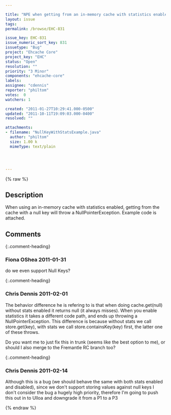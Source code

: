 ```yaml
---

title: "NPE when getting from an in-memory cache with statistics enabled"
layout: issue
tags: 
permalink: /browse/EHC-831

issue_key: EHC-831
issue_numeric_sort_key: 831
issuetype: "Bug"
project: "Ehcache Core"
project_key: "EHC"
status: "Open"
resolution: ""
priority: "3 Minor"
components: "ehcache-core"
labels: 
assignee: "cdennis"
reporter: "philtom"
votes:  0
watchers: 1

created: "2011-01-27T10:29:41.000-0500"
updated: "2011-10-11T19:09:03.000-0400"
resolved: ""

attachments:
- filename: "NullKeyWithStatsExample.java"
  author: "philtom"
  size: 1.00 k
  mimeType: text/plain




---
```


{% raw %}

## Description

<div markdown="1" class="description">

When using an in-memory cache with statistics enabled, getting from the cache with a null key will throw a NullPointerException.  Example code is attached.

</div>

## Comments


{:.comment-heading}
### **Fiona OShea** <span class="date">2011-01-31</span>

<div markdown="1" class="comment">

do we even support Null Keys?


</div>


{:.comment-heading}
### **Chris Dennis** <span class="date">2011-02-01</span>

<div markdown="1" class="comment">

The behavior difference he is refering to is that when doing cache.get(null) without stats enabled it returns null (it always misses).  When you enable statistics it takes a different code path, and ends up throwing a NullPointerException.  This difference is because without stats we call store.get(key), with stats we call store.containsKey(key) first, the latter one of these throws.

Do you want me to just fix this in trunk (seems like the best option to me), or should I also merge to the Fremantle RC branch too?

</div>


{:.comment-heading}
### **Chris Dennis** <span class="date">2011-02-14</span>

<div markdown="1" class="comment">

Although this is a bug (we should behave the same with both stats enabled and disabled), since we don't support storing values against null keys I don't consider the bug a hugely high priority, therefore I'm going to push this out in to Ulloa and downgrade it from a P1 to a P3

</div>



{% endraw %}

